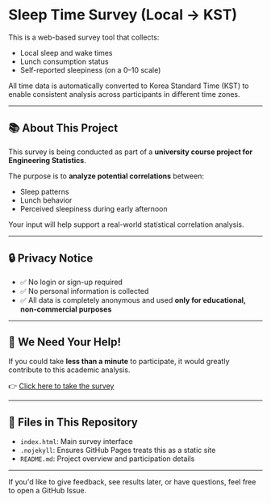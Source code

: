 # Sleep Time Survey (Local → KST)

This is a web-based survey tool that collects:
- Local sleep and wake times
- Lunch consumption status
- Self-reported sleepiness (on a 0–10 scale)

All time data is automatically converted to Korea Standard Time (KST) to enable consistent analysis across participants in different time zones.

---

## 📚 About This Project

This survey is being conducted as part of a **university course project for Engineering Statistics**.

The purpose is to **analyze potential correlations** between:
- Sleep patterns  
- Lunch behavior  
- Perceived sleepiness during early afternoon

Your input will help support a real-world statistical correlation analysis.

---

## 🔒 Privacy Notice

- ✅ No login or sign-up required  
- ✅ No personal information is collected  
- ✅ All data is completely anonymous and used **only for educational, non-commercial purposes**

---

## 🙏 We Need Your Help!

If you could take **less than a minute** to participate, it would greatly contribute to this academic analysis.

👉 [Click here to take the survey](https://ep-wyvern.github.io/sleep-time-survey-kst/)

---

## 📁 Files in This Repository

- `index.html`: Main survey interface  
- `.nojekyll`: Ensures GitHub Pages treats this as a static site  
- `README.md`: Project overview and participation details  

---

If you'd like to give feedback, see results later, or have questions, feel free to open a GitHub Issue.
